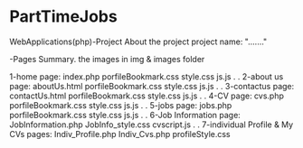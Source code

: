 # PartTimeJobs

WebApplications(php)-Project
About the project 
project name:
"......."




-Pages Summary.
the images in img & images folder

1-home page: index.php
porfileBookmark.css
style.css
js.js
.
.
2-about us page: aboutUs.html
porfileBookmark.css
style.css
js.js
.
.
3-contactus page: contactUs.html
porfileBookmark.css
style.css
js.js
.
.
4-CV page: cvs.php
porfileBookmark.css
style.css
js.js
.
.
5-jobs page: jobs.php
porfileBookmark.css
style.css
js.js
.
.
6-Job Information page: JobInformation.php
JobInfo_style.css
cvscript.js
.
.
7-individual Profile & My CVs pages: Indiv_Profile.php Indiv_Cvs.php
profileStyle.css






